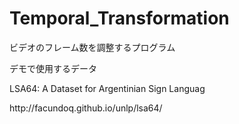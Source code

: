 # Temporal_Transformation
ビデオのフレーム数を調整するプログラム
<p>デモで使用するデータ</p>
<p>LSA64: A Dataset for Argentinian Sign Languag</p>
<p>http://facundoq.github.io/unlp/lsa64/</p>
